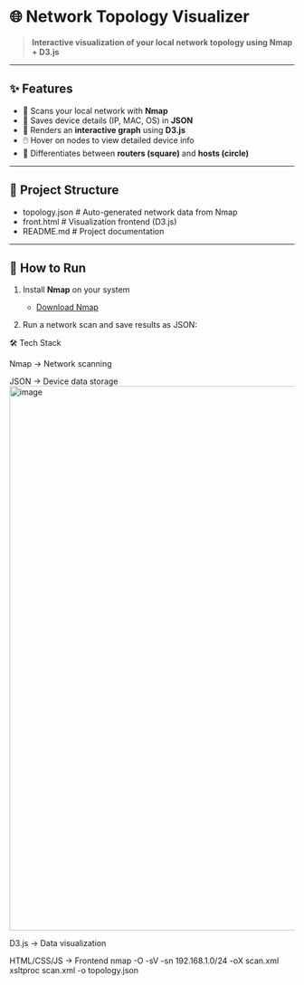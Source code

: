 # 🌐 Network Topology Visualizer  

> **Interactive visualization of your local network topology using Nmap + D3.js**  

---

## ✨ Features  
- 🔎 Scans your local network with **Nmap**  
- 📂 Saves device details (IP, MAC, OS) in **JSON**  
- 🎨 Renders an **interactive graph** using **D3.js**  
- 🖱️ Hover on nodes to view detailed device info  
- 📡 Differentiates between **routers (square)** and **hosts (circle)**  

---

## 📂 Project Structure  
- topology.json # Auto-generated network data from Nmap
- front.html # Visualization frontend (D3.js)
- README.md # Project documentation


---

## 🚀 How to Run  

1. Install **Nmap** on your system  
   - [Download Nmap](https://nmap.org/download.html)  

2. Run a network scan and save results as JSON:  


🛠️ Tech Stack

Nmap → Network scanning

JSON → Device data storage
<img width="1437" height="962" alt="image" src="https://github.com/user-attachments/assets/6cde1fe8-0df7-4ac4-9e7a-2883c65e1402" />


D3.js → Data visualization

HTML/CSS/JS → Frontend
   nmap -O -sV -sn 192.168.1.0/24 -oX scan.xml
   xsltproc scan.xml -o topology.json
